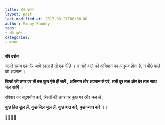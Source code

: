 ```yaml
---
title: रवि दर्शन
layout: post
last_modified_at: 2017-08-27T06:38:00
author: Vinay Pandey
tags:
- रवि दर्शन
categories:
- मध्यम
---
```

**रवि दर्शन**

चलते समय एक पैर आगे रहता है तो एक पीछे ।
न आगे वाले को अभिमान का अनुभव होता है, न पीछे वाले को अपमान ।

**रिश्तों की डगर पर भी बस कुछ ऐसे ही चलें ,**
**अभिमान और अपमान से परे,**
**तभी दूर तक और देर तक** 
**साथ चल पाएंगें ।**

रविवार का सदुपयोग करें, 
रिश्तों की डगर पर कुछ पग और चल लें ,

**कुछ हिल डुल लें,**
**कुछ मिल जुल लें,**
**कुछ बात करें,**
**कुछ ध्यान करें ।।**

🙏🌷🌷🙏


